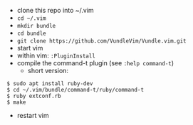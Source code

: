 * clone this repo into ~/.vim
* `cd ~/.vim`
* `mkdir bundle`
* `cd bundle`
* `git clone https://github.com/VundleVim/Vundle.vim.git`
* start vim
* within vim: `:PluginInstall`
* compile the command-t plugin (see `:help command-t`)
    * short version:
```
$ sudo apt install ruby-dev
$ cd ~/.vim/bundle/command-t/ruby/command-t
$ ruby extconf.rb
$ make
```
* restart vim
